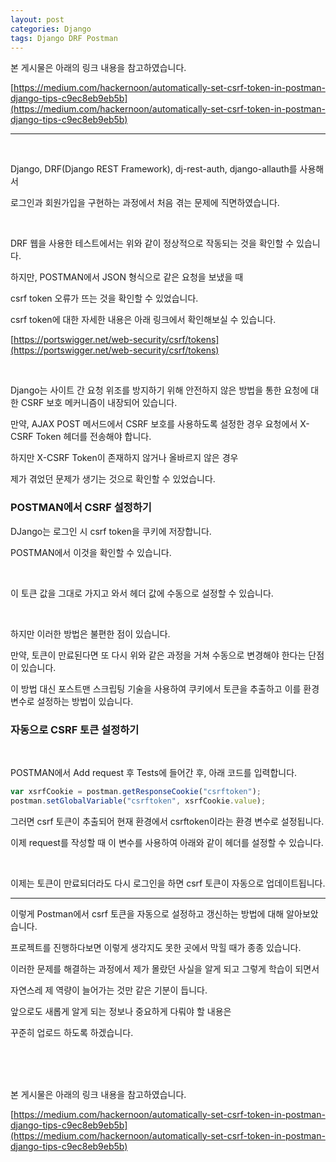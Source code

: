 ```yaml
---
layout: post
categories: Django
tags: Django DRF Postman
---
```


본 게시물은 아래의 링크 내용을 참고하였습니다.

[https://medium.com/hackernoon/automatically-set-csrf-token-in-postman-django-tips-c9ec8eb9eb5b](https://medium.com/hackernoon/automatically-set-csrf-token-in-postman-django-tips-c9ec8eb9eb5b)

---

<br/>

Django, DRF(Django REST Framework), dj-rest-auth, django-allauth를 사용해서

로그인과 회원가입을 구현하는 과정에서 처음 겪는 문제에 직면하였습니다.

<br/>

DRF 웹을 사용한 테스트에서는 위와 같이 정상적으로 작동되는 것을 확인할 수 있습니다.

하지만, POSTMAN에서 JSON 형식으로 같은 요청을 보냈을 때

csrf token 오류가 뜨는 것을 확인할 수 있었습니다.

csrf token에 대한 자세한 내용은 아래 링크에서 확인해보실 수 있습니다.

[https://portswigger.net/web-security/csrf/tokens](https://portswigger.net/web-security/csrf/tokens)

<br/>

Django는 사이트 간 요청 위조를 방지하기 위해 안전하지 않은 방법을 통한 요청에 대한 CSRF 보호 메커니즘이 내장되어 있습니다.

만약, AJAX POST 메서드에서 CSRF 보호를 사용하도록 설정한 경우 요청에서 X-CSRF Token 헤더를 전송해야 합니다.

하지만 X-CSRF Token이 존재하지 않거나 올바르지 않은 경우

제가 겪었던 문제가 생기는 것으로 확인할 수 있었습니다.

### POSTMAN에서 CSRF 설정하기

DJango는 로그인 시 csrf token을 쿠키에 저장합니다.

POSTMAN에서 이것을 확인할 수 있습니다.

<br/>

이 토큰 값을 그대로 가지고 와서 헤더 값에 수동으로 설정할 수 있습니다.

<br/>

하지만 이러한 방법은 불편한 점이 있습니다.

만약, 토큰이 만료된다면 또 다시 위와 같은 과정을 거쳐 수동으로 변경해야 한다는 단점이 있습니다.

이 방법 대신 포스트맨 스크립팅 기술을 사용하여 쿠키에서 토큰을 추출하고 이를 환경변수로 설정하는 방법이 있습니다.

### 자동으로 CSRF 토큰 설정하기

<br/>

POSTMAN에서 Add request 후 Tests에 들어간 후, 아래 코드를 입력합니다.

```javascript
var xsrfCookie = postman.getResponseCookie("csrftoken");
postman.setGlobalVariable("csrftoken", xsrfCookie.value);
```

그러면 csrf 토큰이 추출되어 현재 환경에서 csrftoken이라는 환경 변수로 설정됩니다.

이제 request를 작성할 때 이 변수를 사용하여 아래와 같이 헤더를 설정할 수 있습니다.

<br/>

이제는 토큰이 만료되더라도 다시 로그인을 하면 csrf 토큰이 자동으로 업데이트됩니다.

---

이렇게 Postman에서 csrf 토큰을 자동으로 설정하고 갱신하는 방법에 대해 알아보았습니다.

프로젝트를 진행하다보면 이렇게 생각지도 못한 곳에서 막힐 때가 종종 있습니다.

이러한 문제를 해결하는 과정에서 제가 몰랐던 사실을 알게 되고 그렇게 학습이 되면서

자연스레 제 역량이 늘어가는 것만 같은 기분이 듭니다.

앞으로도 새롭게 알게 되는 정보나 중요하게 다뤄야 할 내용은

꾸준히 업로드 하도록 하겠습니다.

<br/>
<br/>
<br/>

본 게시물은 아래의 링크 내용을 참고하였습니다.

[https://medium.com/hackernoon/automatically-set-csrf-token-in-postman-django-tips-c9ec8eb9eb5b](https://medium.com/hackernoon/automatically-set-csrf-token-in-postman-django-tips-c9ec8eb9eb5b)
